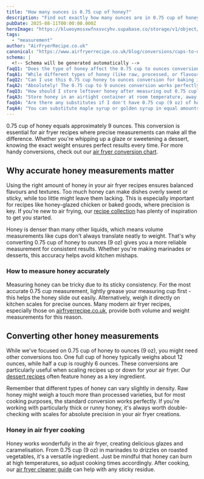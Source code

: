 ```yaml
---
title: "How many ounces is 0.75 cup of honey?"
description: "Find out exactly how many ounces are in 0.75 cup of honey with our simple guide. Perfect for air fryer recipes and precise measurements."
pubDate: 2025-08-11T00:00:00.000Z
heroImage: "https://klueoymssxwfnxsvcyhv.supabase.co/storage/v1/object/public/Shmucket/how-many-ounces-is-0-75-cup-of-honey.webp"
tags:
  - "measurement"
author: "AirFryerRecipe.co.uk"
canonical: "https://www.airfryerrecipe.co.uk/blog/conversions/cups-to-ounces/how-many-ounces-is-0-75-cup-of-honey"
schema: |
  <!-- Schema will be generated automatically -->
faqQ1: "Does the type of honey affect the 0.75 cup to ounces conversion?"
faqA1: "While different types of honey (like raw, processed, or flavoured) have slightly varying densities, the difference is minimal for cooking purposes. 0.75 cup of any standard honey will be approximately 9 ounces. For absolute precision in sensitive recipes, weighing with kitchen scales is recommended."
faqQ2: "Can I use this 0.75 cup honey to ounces conversion for baking in my air fryer?"
faqA2: "Absolutely! The 0.75 cup to 9 ounces conversion works perfectly for air fryer baking. Many air fryer recipes benefit from the precise measurement of honey, especially for cakes, cookies, and glazes. Just remember that honey can cause quicker browning, so you might need to adjust temperatures slightly."
faqQ3: "How should I store leftover honey after measuring out 0.75 cup?"
faqA3: "Store honey in an airtight container at room temperature, away from direct sunlight. If your 0.75 cup measurement leaves some honey in the jar, simply reseal it properly. Honey has an incredibly long shelf life due to its natural preservative qualities, so it will keep well for future air fryer recipes."
faqQ4: "Are there any substitutes if I don't have 0.75 cup (9 oz) of honey for my air fryer recipe?"
faqA4: "You can substitute maple syrup or golden syrup in equal amounts (0.75 cup or 9 oz), though the flavour will differ slightly. For sugar-based substitutes, use 1 cup of sugar dissolved in 1/4 cup of liquid for every 0.75 cup of honey. Adjust cooking times as these alternatives may behave differently in the air fryer."
---
```

<p>0.75 cup of honey equals approximately 9 ounces. This conversion is essential for air fryer recipes where precise measurements can make all the difference. Whether you're whipping up a glaze or sweetening a dessert, knowing the exact weight ensures perfect results every time. For more handy conversions, check out our <a href=https://www.airfryerrecipe.co.uk/air-fryer-conversion-chart>air fryer conversion chart</a>.</p>

<h2>Why accurate honey measurements matter</h2>
<p>Using the right amount of honey in your air fryer recipes ensures balanced flavours and textures. Too much honey can make dishes overly sweet or sticky, while too little might leave them lacking. This is especially important for recipes like honey-glazed chicken or baked goods, where precision is key. If you're new to air frying, our <a href=https://www.airfryerrecipe.co.uk/recipes>recipe collection</a> has plenty of inspiration to get you started.</p>

<p>Honey is denser than many other liquids, which means volume measurements like cups don't always translate neatly to weight. That's why converting 0.75 cup of honey to ounces (9 oz) gives you a more reliable measurement for consistent results. Whether you're making marinades or desserts, this accuracy helps avoid kitchen mishaps.</p>

<h3>How to measure honey accurately</h3>
<p>Measuring honey can be tricky due to its sticky consistency. For the most accurate 0.75 cup measurement, lightly grease your measuring cup first - this helps the honey slide out easily. Alternatively, weigh it directly on kitchen scales for precise ounces. Many modern air fryer recipes, especially those on <a href=https://www.airfryerrecipe.co.uk>airfryerrecipe.co.uk</a>, provide both volume and weight measurements for this reason.</p>

<h2>Converting other honey measurements</h2>
<p>While we've focused on 0.75 cup of honey to ounces (9 oz), you might need other conversions too. One full cup of honey typically weighs about 12 ounces, while half a cup is roughly 6 ounces. These conversions are particularly useful when scaling recipes up or down for your air fryer. Our <a href=https://www.airfryerrecipe.co.uk/recipe-category/dessert>dessert recipes</a> often feature honey as a key ingredient.</p>

<p>Remember that different types of honey can vary slightly in density. Raw honey might weigh a touch more than processed varieties, but for most cooking purposes, the standard conversion works perfectly. If you're working with particularly thick or runny honey, it's always worth double-checking with scales for absolute precision in your air fryer creations.</p>

<h3>Honey in air fryer cooking</h3>
<p>Honey works wonderfully in the air fryer, creating delicious glazes and caramelisation. From 0.75 cup (9 oz) in marinades to drizzles on roasted vegetables, it's a versatile ingredient. Just be mindful that honey can burn at high temperatures, so adjust cooking times accordingly. After cooking, our <a href=https://www.airfryerrecipe.co.uk/air-fryer-cleaner>air fryer cleaner guide</a> can help with any sticky residue.</p>
